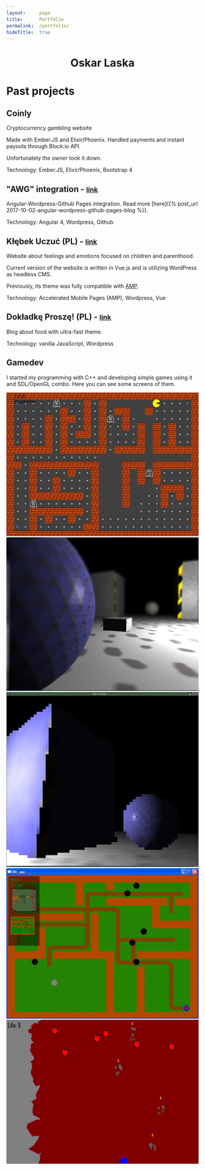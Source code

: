 ```yaml
---
layout:     page
title:      Portfolio
permalink:  /portfolio/
hideTitle:  true
---
```


# <center>Oskar Laska</center>

# Past projects

## Coinly
Cryptocurrency gambling website

Made with Ember.JS and Elixir/Phoenix. Handled payments and instant payouts through Block.io API.

Unfortunately the owner took it down.

Technology: Ember.JS, Elixir/Phoenix, Bootstrap 4

## "AWG" integration - <small>[link](https://oskar1233.github.io/awg-blog/)</small>
Angular-Wordpress-Github Pages integration. Read more [here]({% post_url 2017-10-02-angular-wordpress-github-pages-blog %}).

Technology: Angular 4, Wordpress, Github

## Kłębek Uczuć (PL) - <small>[link](https://klebek-uczuc.pl)</small>

Website about feelings and emotions focused on children and parenthood.

Current version of the website is written in Vue.js and is utilizing WordPress as headless CMS.

Previously, its theme was fully compatible with [AMP](https://www.ampproject.org/).

Technology: Accelerated Mobile Pages (AMP), Wordpress, Vue

## Dokładkę Proszę! (PL) - <small>[link](https://dokladkeprosze.pl)</small>

Blog about food with ultra-fast theme.

Technology: vanilla JavaScript, Wordpress

## Gamedev

I started my programming with C++ and developing simple games using it and SDL/OpenGL combo. Here you can see some screens of them.

![Shooter](/portfolio/pacman.jpg)
![OpenGL 3d engine](/portfolio/engine.jpg)
![OpenGL 3d engine](/portfolio/engine2.jpg)
![Top-down shooter](/portfolio/shooter.jpg)
![Shooter](/portfolio/shooter2.jpg)
